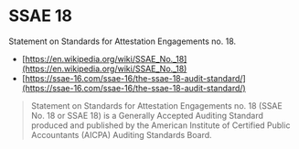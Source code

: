 # SSAE 18

Statement on Standards for Attestation Engagements no. 18.

- [https://en.wikipedia.org/wiki/SSAE_No._18](https://en.wikipedia.org/wiki/SSAE_No._18)
- [https://ssae-16.com/ssae-16/the-ssae-18-audit-standard/](https://ssae-16.com/ssae-16/the-ssae-18-audit-standard/)

> Statement on Standards for Attestation Engagements no. 18 (SSAE No. 18 or SSAE 18) is a Generally Accepted Auditing Standard produced and published by the American Institute of Certified Public Accountants (AICPA) Auditing Standards Board.
